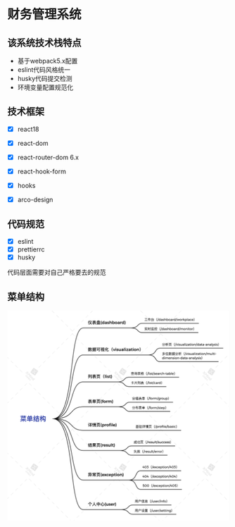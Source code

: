 # 财务管理系统

## 该系统技术栈特点
- 基于webpack5.x配置
- eslint代码风格统一
- husky代码提交检测
- 环境变量配置规范化

## 技术框架
- [x] react18
- [x] react-dom
- [x] react-router-dom 6.x
- [x] react-hook-form
- [x] hooks
- [x] arco-design


## 代码规范
- [x] eslint
- [x] prettierrc
- [x] husky

代码层面需要对自己严格要去的规范


## 菜单结构
<img src="./material/menus.png">

